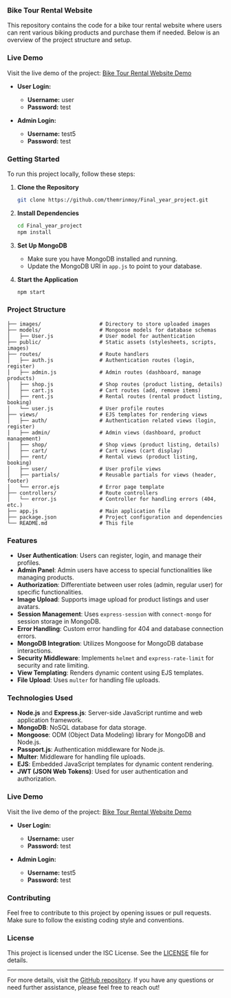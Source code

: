 ### Bike Tour Rental Website

This repository contains the code for a bike tour rental website where users can rent various biking products and purchase them if needed. Below is an overview of the project structure and setup.

### Live Demo

Visit the live demo of the project: [Bike Tour Rental Website Demo](https://final-year-project-1tl6.onrender.com/)

- **User Login:**
  - **Username:** user
  - **Password:** test

- **Admin Login:**
  - **Username:** test5
  - **Password:** test

### Getting Started

To run this project locally, follow these steps:

1. **Clone the Repository**
   ```bash
   git clone https://github.com/themrinmoy/Final_year_project.git
   ```

2. **Install Dependencies**
   ```bash
   cd Final_year_project
   npm install
   ```

3. **Set Up MongoDB**
   - Make sure you have MongoDB installed and running.
   - Update the MongoDB URI in `app.js` to point to your database.

4. **Start the Application**
   ```bash
   npm start
   ```

### Project Structure

```
├── images/                   # Directory to store uploaded images
├── models/                   # Mongoose models for database schemas
│   ├── User.js               # User model for authentication
├── public/                   # Static assets (stylesheets, scripts, images)
├── routes/                   # Route handlers
│   ├── auth.js               # Authentication routes (login, register)
│   ├── admin.js              # Admin routes (dashboard, manage products)
│   ├── shop.js               # Shop routes (product listing, details)
│   ├── cart.js               # Cart routes (add, remove items)
│   ├── rent.js               # Rental routes (rental product listing, booking)
│   └── user.js               # User profile routes
├── views/                    # EJS templates for rendering views
│   ├── auth/                 # Authentication related views (login, register)
│   ├── admin/                # Admin views (dashboard, product management)
│   ├── shop/                 # Shop views (product listing, details)
│   ├── cart/                 # Cart views (cart display)
│   ├── rent/                 # Rental views (product listing, booking)
│   ├── user/                 # User profile views
│   ├── partials/             # Reusable partials for views (header, footer)
│   └── error.ejs             # Error page template
├── controllers/              # Route controllers
│   └── error.js              # Controller for handling errors (404, etc.)
├── app.js                    # Main application file
├── package.json              # Project configuration and dependencies
└── README.md                 # This file
```

### Features

- **User Authentication**: Users can register, login, and manage their profiles.
- **Admin Panel**: Admin users have access to special functionalities like managing products.
- **Authorization**: Differentiate between user roles (admin, regular user) for specific functionalities.
- **Image Upload**: Supports image upload for product listings and user avatars.
- **Session Management**: Uses `express-session` with `connect-mongo` for session storage in MongoDB.
- **Error Handling**: Custom error handling for 404 and database connection errors.
- **MongoDB Integration**: Utilizes Mongoose for MongoDB database interactions.
- **Security Middleware**: Implements `helmet` and `express-rate-limit` for security and rate limiting.
- **View Templating**: Renders dynamic content using EJS templates.
- **File Upload**: Uses `multer` for handling file uploads.

### Technologies Used

- **Node.js** and **Express.js**: Server-side JavaScript runtime and web application framework.
- **MongoDB**: NoSQL database for data storage.
- **Mongoose**: ODM (Object Data Modeling) library for MongoDB and Node.js.
- **Passport.js**: Authentication middleware for Node.js.
- **Multer**: Middleware for handling file uploads.
- **EJS**: Embedded JavaScript templates for dynamic content rendering.
- **JWT (JSON Web Tokens)**: Used for user authentication and authorization.

### Live Demo

Visit the live demo of the project: [Bike Tour Rental Website Demo](https://final-year-project-1tl6.onrender.com/)

- **User Login:**
  - **Username:** user
  - **Password:** test

- **Admin Login:**
  - **Username:** test5
  - **Password:** test

### Contributing

Feel free to contribute to this project by opening issues or pull requests. Make sure to follow the existing coding style and conventions.

### License

This project is licensed under the ISC License. See the [LICENSE](LICENSE) file for details.

---

For more details, visit the [GitHub repository](https://github.com/themrinmoy/Final_year_project#readme). If you have any questions or need further assistance, please feel free to reach out!
